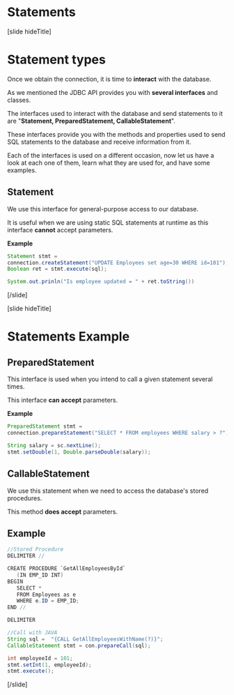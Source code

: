 # Statements
[slide hideTitle]

# Statement types

Once we obtain the connection, it is time to **interact** with the database. 

As we mentioned the JDBC API provides you with **several interfaces** and classes.

The interfaces used to interact with the database and send statements to it are "**Statement, PreparedStatement, CallableStatement**".

These interfaces provide you with the methods and properties used to send SQL statements to the database and receive information from it.

Each of the interfaces is used on a different occasion, now let us have a look at each one of them, learn what they are used for, and have some examples. 

## Statement
We use this interface for general-purpose access to our database. 

It is useful when we are using static SQL statements at runtime as this interface **cannot** accept parameters.

**Example**

```java
Statement stmt = 
connection.createStatement("UPDATE Employees set age=30 WHERE id=101");
Boolean ret = stmt.execute(sql);

System.out.prinln("Is employee updated = " + ret.toString())
```

[/slide]

[slide hideTitle]
# Statements Example

## PreparedStatement

This interface is used when you intend to call a given statement several times. 

This interface **can accept** parameters.

**Example**

```java
PreparedStatement stmt = 
connection.prepareStatement("SELECT * FROM employees WHERE salary > ?");

String salary = sc.nextLine();
stmt.setDouble(1, Double.parseDouble(salary));

```

## CallableStatement
We use this statement when we need to access the database's stored procedures. 

This method **does accept** parameters.

## Example
```java
//Stored Procedure
DELIMITER //

CREATE PROCEDURE `GetAllEmployeesById` 
   (IN EMP_ID INT)
BEGIN
   SELECT * 
   FROM Employees as e
   WHERE e.ID = EMP_ID;
END //

DELIMITER

//Call with JAVA
String sql =  "{CALL GetAllEmployeesWithName(?)}";
CallableStatement stmt = con.prepareCall(sql);

int employeeId = 101;
stmt.setInt(1, employeeId);
stmt.execute();
```

[/slide]